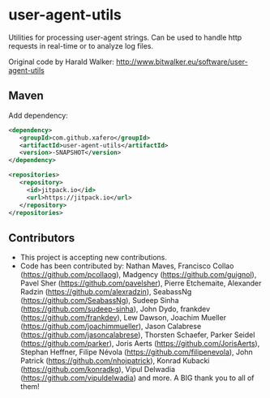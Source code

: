 user-agent-utils
================

Utilities for processing user-agent strings. Can be used to handle http requests in real-time or to analyze log files.

Original code by Harald Walker:
http://www.bitwalker.eu/software/user-agent-utils

Maven
-----

Add dependency:
```xml
<dependency>
   <groupId>com.github.xafero</groupId>
   <artifactId>user-agent-utils</artifactId>
   <version>-SNAPSHOT</version>
</dependency>

<repositories>
   <repository>
     <id>jitpack.io</id>
     <url>https://jitpack.io</url>
   </repository>
</repositories>
```

Contributors
------------
* This project is accepting new contributions.  
* Code has been contributed by: Nathan Maves, Francisco Collao (https://github.com/pcollaog), Madgency (https://github.com/guignol), Pavel Sher (https://github.com/pavelsher), Pierre Etchemaite, Alexander Radzin (https://github.com/alexradzin), SeabassNg (https://github.com/SeabassNg), Sudeep Sinha (https://github.com/sudeep-sinha), John Dydo, frankdev (https://github.com/frankdev), Lew Dawson, Joachim Mueller (https://github.com/joachimmueller), Jason Calabrese (https://github.com/jasoncalabrese), Thorsten Schaefer, Parker Seidel (https://github.com/parker), Joris Aerts (https://github.com/JorisAerts), Stephan Heffner, Filipe Névola (https://github.com/filipenevola), John Patrick (https://github.com/nhojpatrick), Konrad Kubacki (https://github.com/konradkg), Vipul Delwadia (https://github.com/vipuldelwadia) and more. A BIG thank you to all of them!
